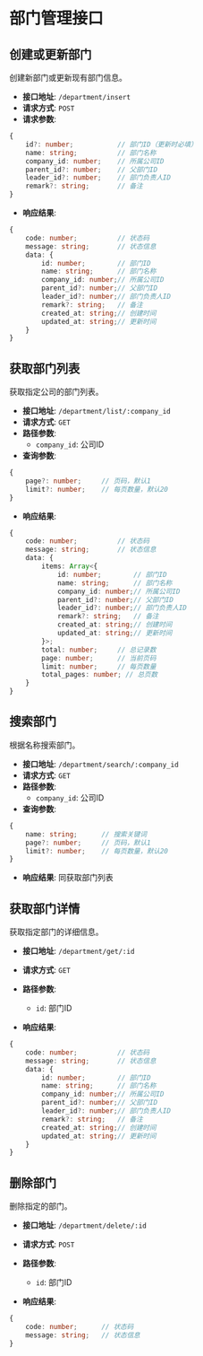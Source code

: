 # 部门管理接口

## 创建或更新部门

创建新部门或更新现有部门信息。

- **接口地址**: `/department/insert`
- **请求方式**: `POST`
- **请求参数**:

```typescript
{
    id?: number;           // 部门ID（更新时必填）
    name: string;          // 部门名称
    company_id: number;    // 所属公司ID
    parent_id?: number;    // 父部门ID
    leader_id?: number;    // 部门负责人ID
    remark?: string;       // 备注
}
```

- **响应结果**:

```typescript
{
    code: number;          // 状态码
    message: string;       // 状态信息
    data: {
        id: number;        // 部门ID
        name: string;      // 部门名称
        company_id: number;// 所属公司ID
        parent_id?: number;// 父部门ID
        leader_id?: number;// 部门负责人ID
        remark?: string;   // 备注
        created_at: string;// 创建时间
        updated_at: string;// 更新时间
    }
}
```

## 获取部门列表

获取指定公司的部门列表。

- **接口地址**: `/department/list/:company_id`
- **请求方式**: `GET`
- **路径参数**:
  - `company_id`: 公司ID
- **查询参数**:

```typescript
{
    page?: number;     // 页码，默认1
    limit?: number;    // 每页数量，默认20
}
```

- **响应结果**:

```typescript
{
    code: number;          // 状态码
    message: string;       // 状态信息
    data: {
        items: Array<{
            id: number;        // 部门ID
            name: string;      // 部门名称
            company_id: number;// 所属公司ID
            parent_id?: number;// 父部门ID
            leader_id?: number;// 部门负责人ID
            remark?: string;   // 备注
            created_at: string;// 创建时间
            updated_at: string;// 更新时间
        }>;
        total: number;     // 总记录数
        page: number;      // 当前页码
        limit: number;     // 每页数量
        total_pages: number; // 总页数
    }
}
```

## 搜索部门

根据名称搜索部门。

- **接口地址**: `/department/search/:company_id`
- **请求方式**: `GET`
- **路径参数**:
  - `company_id`: 公司ID
- **查询参数**:

```typescript
{
    name: string;      // 搜索关键词
    page?: number;     // 页码，默认1
    limit?: number;    // 每页数量，默认20
}
```

- **响应结果**: 同获取部门列表

## 获取部门详情

获取指定部门的详细信息。

- **接口地址**: `/department/get/:id`
- **请求方式**: `GET`
- **路径参数**:
  - `id`: 部门ID

- **响应结果**:

```typescript
{
    code: number;          // 状态码
    message: string;       // 状态信息
    data: {
        id: number;        // 部门ID
        name: string;      // 部门名称
        company_id: number;// 所属公司ID
        parent_id?: number;// 父部门ID
        leader_id?: number;// 部门负责人ID
        remark?: string;   // 备注
        created_at: string;// 创建时间
        updated_at: string;// 更新时间
    }
}
```

## 删除部门

删除指定的部门。

- **接口地址**: `/department/delete/:id`
- **请求方式**: `POST`
- **路径参数**:
  - `id`: 部门ID

- **响应结果**:

```typescript
{
    code: number;      // 状态码
    message: string;   // 状态信息
}
``` 